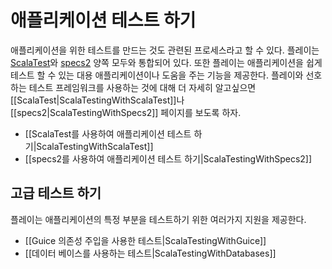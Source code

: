 <!--- Copyright (C) 2009-2015 Typesafe Inc. <http://www.typesafe.com> -->
# 애플리케이션 테스트 하기

애플리케이션을 위한 테스트를 만드는 것도 관련된 프로세스라고 할 수 있다. 플레이는 [ScalaTest](http://www.scalatest.org)와 [specs2](http://etorreborre.github.io/specs2/) 양쪽 모두와 통합되어 있다. 또한 플레이는 애플리케이션을 쉽게 테스트 할 수 있는 대용 애플리케이션이나 도움을 주는 기능을 제공한다. 플레이와 선호하는 테스트 프레임워크를 사용하는 것에 대해 더 자세히 알고싶으면 [[ScalaTest|ScalaTestingWithScalaTest]]나 [[specs2|ScalaTestingWithSpecs2]] 페이지를 보도록 하자.

* [[ScalaTest를 사용하여 애플리케이션 테스트 하기|ScalaTestingWithScalaTest]]
* [[specs2를 사용하여 애플리케이션 테스트 하기|ScalaTestingWithSpecs2]]

## 고급 테스트 하기

플레이는 애플리케이션의 특정 부분을 테스트하기 위한 여러가지 지원을 제공한다.

* [[Guice 의존성 주입을 사용한 테스트|ScalaTestingWithGuice]]
* [[데이터 베이스를 사용하는 테스트|ScalaTestingWithDatabases]]
